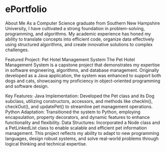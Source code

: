 # ePortfolio
About Me
As a Computer Science graduate from Southern New Hampshire University, I have cultivated a strong foundation in problem-solving, programming, and algorithms. My academic experience has honed my ability to translate concepts into efficient code, organize data effectively using structured algorithms, and create innovative solutions to complex challenges.

Featured Project: Pet Hotel Management System
The Pet Hotel Management System is a capstone project that demonstrates my expertise in software engineering, algorithms, and database management. Originally developed as a Java application, the system was enhanced to support both dogs and cats, showcasing my proficiency in object-oriented programming and software design.

Key Features:
Java Implementation: Developed the Pet class and its Dog subclass, utilizing constructors, accessors, and methods like checkIn(), checkOut(), and updatePet() to streamline pet management operations.
Python Adaptation: Transitioned the system to Python, employing encapsulation, property decorators, and dynamic features to enhance functionality and flexibility.
Data Structures: Incorporated a Node class and a PetLinkedList class to enable scalable and efficient pet information management.
This project reflects my ability to adapt to new programming languages, design robust systems, and solve real-world problems through logical thinking and technical expertise.

